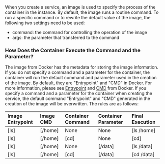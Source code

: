 When you create a service, an image is used to specify the process of the container in the instance. By default, the image runs a routine command. To run a specific command or to rewrite the default value of the image, the following two settings need to be used:

- command: the command for controlling the operation of the image
- args: the parameter that transferred to the command

### How Does the Container Execute the Command and the Parameter?
The image from Docker has the metadata for storing the image information. If you do not specify a command and a parameter for the container, the container will run the default command and parameter used in the creation of the image. By default, they are "Entrypoint" and "CMD" in Docker. For more information, please see [Entrypoint](https://docs.docker.com/engine/reference/builder/#/entrypoint) and [CMD](https://docs.docker.com/engine/reference/builder/#/cmd) from Docker.
If you specify a command and a parameter for the container when creating the service, the default command "Entrypoint" and "CMD" generated in the creation of the image will be overwritten. The rules are as follows:

| Image Entrypoint | Image CMD | Container Command | Container Parameter | Final Execution |
| :-------- | :--------| :------ | :-------- | :------ |
| [ls]   | [/home]|  None  | None    |[ls /home]  |
| [ls]   | [/home]|  [cd]  | None    |	[cd]        |
| [ls]   | [/home]|  None  |[/data] |[ls /data]  |
| [ls]   | [/home]|  [cd]  |[/data] |[cd /data]  |

